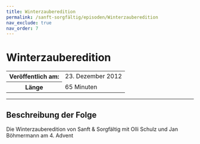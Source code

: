```yaml
---
title: Winterzauberedition
permalink: /sanft-sorgfältig/episoden/Winterzauberedition
nav_exclude: true
nav_order: 7
---
```


# Winterzauberedition
<table class="resp-table dcf-table dcf-table-responsive dcf-table-bordered dcf-table-striped dcf-w-100%">
                    <tbody>
                        <tr>
                            <th scope="row">Veröffentlich am:</th>
                            <td data-label="Veröffentlich am:">23. Dezember 2012</td>
                        </tr>
                        <tr>
                            <th scope="row">Länge </th>
                            <td data-label="Länge ">65 Minuten</td>
                        </tr></tbody>
                </table>

***

## Beschreibung der Folge

<div>
Die Winterzauberedition von Sanft & Sorgfältig mit Olli Schulz und Jan Böhmermann am 4. Advent  
</div>

